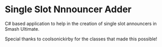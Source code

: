 # Single Slot Nnnouncer Adder
C# based application to help in the creation of single slot announcers in Smash Ultimate.

Special thanks to coolsonickirby for the classes that made this possible!
